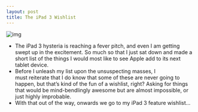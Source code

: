 ```yaml
---
layout: post
title: The iPad 3 Wishlist
---
```

![img](http://media.idownloadblog.com/wp-content/uploads/2012/01/ipad3mockup.gif)
* The iPad 3 hysteria is reaching a fever pitch, and even I am getting swept up in the excitement. So much so that I just sat down and made a short list of the things I would most like to see Apple add to its next tablet device.
* Before I unleash my list upon the unsuspecting masses, I must reiterate that I do know that some of these are never going to happen, but that’s kind of the fun of a wishlist, right? Asking for things that would be mind-bendlingly awesome but are almost impossible, or just highly improbable.
* With that out of the way, onwards we go to my iPad 3 feature wishlist…

